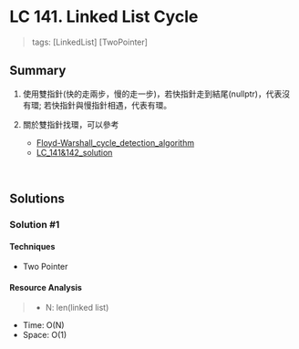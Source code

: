 # LC 141. Linked List Cycle
> tags: [LinkedList] [TwoPointer]

## Summary 
1.  使用雙指針(快的走兩步，慢的走一步)，若快指針走到結尾(nullptr)，代表沒有環; 若快指針與慢指針相遇，代表有環。

2.  關於雙指針找環，可以參考
    - [Floyd-Warshall_cycle_detection_algorithm](https://codeburst.io/fast-and-slow-pointer-floyds-cycle-detection-algorithm-9c7a8693f491)
    - [LC_141&142_solution](https://blog.techbridge.cc/2019/11/22/leetcode-pattern-fast-and-slow-pointer/)

<br>

## Solutions
### Solution #1
#### Techniques
- Two Pointer

#### Resource Analysis
> - N: len(linked list)
- Time: O(N)
- Space: O(1)

